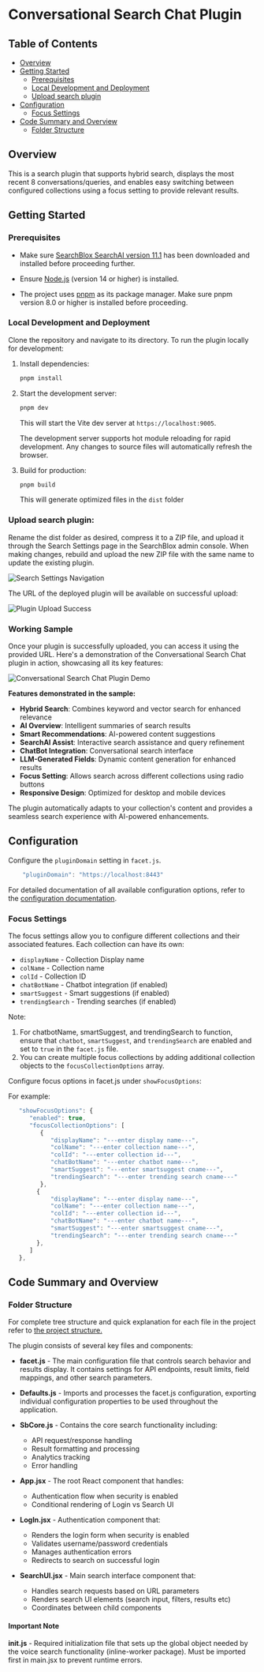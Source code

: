 # Conversational Search Chat Plugin


## Table of Contents
- [Overview](#overview)
- [Getting Started](#getting-started)
  - [Prerequisites](#prerequisites)
  - [Local Development and Deployment](#local-development-and-deployment) 
  - [Upload search plugin](#upload-search-plugin)
- [Configuration](#configuration)
  - [Focus Settings](#focus-settings)
- [Code Summary and Overview](#code-summary-and-overview)
  - [Folder Structure](#folder-structure)
  


## Overview
This is a search plugin that supports hybrid search, displays the most recent 8 conversations/queries, and enables easy switching between configured collections using a focus setting to provide relevant results.

## Getting Started

### Prerequisites 
-  Make sure [SearchBlox SearchAI version 11.1](https://www.searchblox.com/downloads) has been downloaded and installed before proceeding further.

-  Ensure [Node.js](https://nodejs.org/) (version 14 or higher) is installed.
-  The project uses [pnpm](https://pnpm.io/installation) as its package manager. Make sure pnpm version 8.0 or higher is installed before proceeding.

### Local Development and Deployment

Clone the repository and navigate to its directory. To run the plugin locally for development:

1. Install dependencies:
   ```bash
   pnpm install
   ```

2. Start the development server:
   ```bash
   pnpm dev
   ```
   This will start the Vite dev server at `https://localhost:9005`.


   The development server supports hot module reloading for rapid development. Any changes to source files will automatically refresh the browser.

3. Build for production:
   ```bash
   pnpm build
   ```
   This will generate optimized files in the `dist` folder

### Upload search plugin:

   Rename the dist folder as desired, compress it to a ZIP file, and upload it through the Search Settings page in the SearchBlox admin console. When making changes, rebuild and upload the new ZIP file with the same name to update the existing plugin.

   
   ![Search Settings Navigation](https://github.com/SearchBlox-Software-Inc/searchblox-screenshots/blob/main/images/search-settings.png)



   The URL of the deployed plugin will be available on successful upload:


   ![Plugin Upload Success](https://github.com/SearchBlox-Software-Inc/searchblox-screenshots/blob/main/images/plugin-uploaded.png)
   

### Working Sample

Once your plugin is successfully uploaded, you can access it using the provided URL. Here's a demonstration of the Conversational Search Chat plugin in action, showcasing all its key features:

  ![Conversational Search Chat Plugin Demo](https://github.com/SearchBlox-Software-Inc/searchblox-screenshots/blob/main/gifs/conversational_search_chat_plugin.gif)

**Features demonstrated in the sample:**

- **Hybrid Search**: Combines keyword and vector search for enhanced relevance
- **AI Overview**: Intelligent summaries of search results
- **Smart Recommendations**: AI-powered content suggestions
- **SearchAI Assist**: Interactive search assistance and query refinement
- **ChatBot Integration**: Conversational search interface
- **LLM-Generated Fields**: Dynamic content generation for enhanced results
- **Focus Setting**: Allows search across different collections using radio buttons
- **Responsive Design**: Optimized for desktop and mobile devices

The plugin automatically adapts to your collection's content and provides a seamless search experience with AI-powered enhancements.

   

## Configuration

Configure the `pluginDomain` setting in `facet.js`. 

```js
    "pluginDomain": "https://localhost:8443"
```

For detailed documentation of all available configuration options, refer to the [configuration documentation](CONFIG_DOCUMENTATION.md).


### Focus Settings
The focus settings allow you to configure different collections and their associated features. Each collection can have its own:

- `displayName` - Collection Display name
- `colName` - Collection name
- `colId` - Collection ID
- `chatBotName` - Chatbot integration (if enabled)
- `smartSuggest` - Smart suggestions (if enabled) 
- `trendingSearch` - Trending searches (if enabled)

Note:
1. For chatbotName, smartSuggest, and trendingSearch to function, ensure that `chatbot`, `smartSuggest`, and `trendingSearch` are enabled and set to `true` in the `facet.js` file.
2. You can create multiple focus collections by adding additional collection objects to the `focusCollectionOptions` array.

Configure focus options in facet.js under `showFocusOptions`:

For example:
```js
   "showFocusOptions": {
      "enabled": true,
      "focusCollectionOptions": [
         {
            "displayName": "---enter display name---",
            "colName": "---enter collection name---",
            "colId": "---enter collection id---",
            "chatBotName": "---enter chatbot name---",
            "smartSuggest": "---enter smartsuggest cname---",
            "trendingSearch": "---enter trending search cname---"
         },  
        {
            "displayName": "---enter display name---",
            "colName": "---enter collection name---",
            "colId": "---enter collection id---",
            "chatBotName": "---enter chatbot name---",
            "smartSuggest": "---enter smartsuggest cname---",
            "trendingSearch": "---enter trending search cname---"
        },  
      ]
   },
```



## Code Summary and Overview 

### Folder Structure
For complete tree structure and quick explanation for each file in the project refer to [the project structure.](ARCHITECTURE.md)


The plugin consists of several key files and components:

- **facet.js** - The main configuration file that controls search behavior and results display. It contains settings for API endpoints, result limits, field mappings, and other search parameters.

- **Defaults.js** - Imports and processes the facet.js configuration, exporting individual configuration properties to be used throughout the application.

- **SbCore.js** - Contains the core search functionality including:
  - API request/response handling
  - Result formatting and processing
  - Analytics tracking
  - Error handling

- **App.jsx** - The root React component that handles:
  - Authentication flow when security is enabled
  - Conditional rendering of Login vs Search UI
  

- **LogIn.jsx** - Authentication component that:
  - Renders the login form when security is enabled
  - Validates username/password credentials
  - Manages authentication errors
  - Redirects to search on successful login

- **SearchUI.jsx** - Main search interface component that:
  - Handles search requests based on URL parameters
  - Renders search UI elements (search input, filters, results etc)
  - Coordinates between child components

#### Important Note
**init.js** - Required initialization file that sets up the global object needed by the voice search functionality (inline-worker package). Must be imported first in main.jsx to prevent runtime errors.
